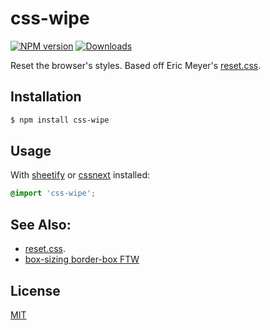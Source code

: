 # css-wipe
[![NPM version][npm-image]][npm-url]
[![Downloads][downloads-image]][downloads-url]

Reset the browser's styles. Based off Eric Meyer's
[reset.css](http://meyerweb.com/eric/tools/css/reset/).

## Installation
```sh
$ npm install css-wipe
```

## Usage
With [sheetify](https://github.com/requireio/sheetify) or
[cssnext](https://github.com/cssnext/cssnext) installed:
```css
@import 'css-wipe';
```

## See Also:
- [reset.css](http://meyerweb.com/eric/tools/css/reset/).
- [box-sizing border-box FTW](http://www.paulirish.com/2012/box-sizing-border-box-ftw/)

## License
[MIT](https://tldrlegal.com/license/mit-license)

[npm-image]: https://img.shields.io/npm/v/css-wipe.svg?style=flat-square
[npm-url]: https://npmjs.org/package/css-wipe
[downloads-image]: http://img.shields.io/npm/dm/css-wipe.svg?style=flat-square
[downloads-url]: https://npmjs.org/package/css-wipe
